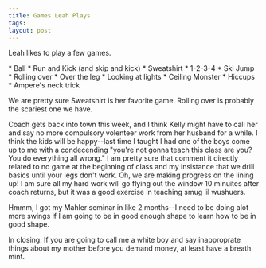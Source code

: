 ```yaml
---
title: Games Leah Plays
tags: 
layout: post
---
```

Leah likes to play a few games.



 \* Ball
 \* Run and Kick (and skip and kick)
 \* Sweatshirt
 \* 1-2-3-4
 \* Ski Jump
 \* Rolling over
 \* Over the leg
 \* Looking at lights
 \* Ceiling Monster
 \* Hiccups
 \* Ampere's neck trick

We are pretty sure Sweatshirt is her favorite game.  Rolling over is probably the scariest one we have.



Coach gets back into town this week, and I think Kelly might have to call her and say no more compulsory volenteer work from her husband for a while.  I think the kids will be happy--last time I taught I had one of the boys come up to me with a condecending "you're not gonna teach this class are you?  You do everything all wrong."  I am pretty sure that comment it directly related to no game at the beginning of class and my insistance that we drill basics until your legs don't work.   Oh, we are making progress on the lining up!  I am sure all my hard work will go flying out the window 10 minuites after coach returns, but it was a good exercise in teaching  smug lil wushuers.



Hmmm, I got my Mahler seminar in like 2 months--I need to be doing alot more swings if I am going to be in good enough shape to learn how to be in good shape.



In closing:  If you are going to call me a white boy and say inapproprate things about my mother before you demand money, at least have a breath mint.
